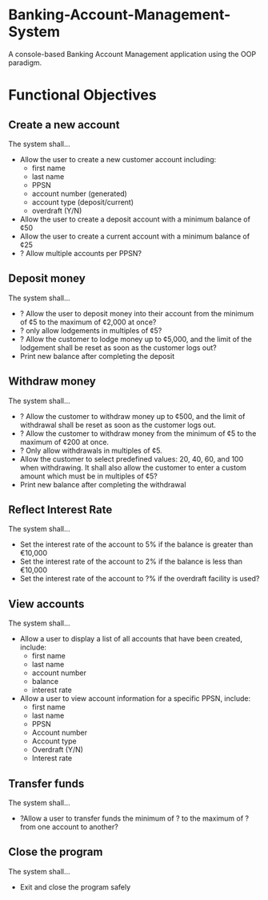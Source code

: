 # Banking-Account-Management-System
A console-based Banking Account Management application using the OOP paradigm.

# Functional Objectives

## Create a new account
The system shall…
- Allow the user to create a new customer account including:
    - first name
    - last name
    - PPSN
    - account number (generated)
    - account type (deposit/current)
    - overdraft (Y/N)
- Allow the user to create a deposit account with a minimum balance of ¢50
- Allow the user to create a current account with a minimum balance of ¢25
- ? Allow multiple accounts per PPSN?

## Deposit money
The system shall…
- ? Allow the user to deposit money into their account from the minimum of ¢5 to the maximum of ¢2,000 at once?
- ? only allow lodgements in multiples of ¢5?
- ? Allow the customer to lodge money up to ¢5,000, and the limit of the lodgement shall be reset as soon as the customer logs out?
- Print new balance after completing the deposit

## Withdraw money
The system shall…
- ? Allow the customer to withdraw money up to ¢500, and the limit of withdrawal shall be reset as soon as the customer logs out.
- ? Allow the customer to withdraw money from the minimum of ¢5 to the maximum of ¢200 at once.
- ? Only allow withdrawals in multiples of ¢5.
- Allow the customer to select predefined values: 20, 40, 60, and 100 when withdrawing. It shall also allow the customer to enter a custom amount which must be in multiples of ¢5? 
- Print new balance after completing the withdrawal


## Reflect Interest Rate
The system shall... 
- Set the interest rate of the account to 5% if the balance is greater than €10,000
- Set the interest rate of the account to 2% if the balance is less than €10,000
- Set the interest rate of the account to ?% if the overdraft facility is used?


## View accounts
The system shall…
- Allow a user to display a list of all accounts that have been created, include:
    - first name
    - last name
    - account number
    - balance
    - interest rate
- Allow a user to view account information for a specific PPSN, include:
    - first name
    - last name
    - PPSN
    - Account number
    - Account type
    - Overdraft (Y/N)
    - Interest rate

## Transfer funds
The system shall…
- ?Allow a user to transfer funds the minimum of ? to the maximum of ? from one account to another?
	
## Close the program
The system shall…
- Exit and close the program safely
